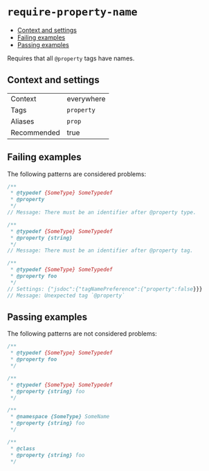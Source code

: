 <a name="user-content-require-property-name"></a>
<a name="require-property-name"></a>
# <code>require-property-name</code>

* [Context and settings](#user-content-require-property-name-context-and-settings)
* [Failing examples](#user-content-require-property-name-failing-examples)
* [Passing examples](#user-content-require-property-name-passing-examples)


Requires that all `@property` tags have names.

<a name="user-content-require-property-name-context-and-settings"></a>
<a name="require-property-name-context-and-settings"></a>
## Context and settings

|||
|---|---|
|Context|everywhere|
|Tags|`property`|
|Aliases|`prop`|
|Recommended|true|

<a name="user-content-require-property-name-failing-examples"></a>
<a name="require-property-name-failing-examples"></a>
## Failing examples

The following patterns are considered problems:

````ts
/**
 * @typedef {SomeType} SomeTypedef
 * @property
 */
// Message: There must be an identifier after @property type.

/**
 * @typedef {SomeType} SomeTypedef
 * @property {string}
 */
// Message: There must be an identifier after @property tag.

/**
 * @typedef {SomeType} SomeTypedef
 * @property foo
 */
// Settings: {"jsdoc":{"tagNamePreference":{"property":false}}}
// Message: Unexpected tag `@property`
````



<a name="user-content-require-property-name-passing-examples"></a>
<a name="require-property-name-passing-examples"></a>
## Passing examples

The following patterns are not considered problems:

````ts
/**
 * @typedef {SomeType} SomeTypedef
 * @property foo
 */

/**
 * @typedef {SomeType} SomeTypedef
 * @property {string} foo
 */

/**
 * @namespace {SomeType} SomeName
 * @property {string} foo
 */

/**
 * @class
 * @property {string} foo
 */
````

